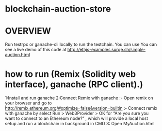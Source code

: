 # blockchain-auction-store
# OVERVIEW
Run testrpc or ganache-cli locally to run the testchain. You can use You can see a live demo of this code at http://ethjs-examples.surge.sh/simple-auction.html
# how to run (Remix (Solidity web interface), ganache (RPC client).)
1:Install and run ganache
2:Connect Remix with ganache
:- Open remix on your browser and go to http://remix.ethereum.org/#optimize=false&version=builtin
:- Connect remix with ganache by select Run > Web3Provider > OK for “Are you sure you want to connect to an Ethereum node?” , which    will    provide a local host setup and run a blockchain in background in CMD
3: Open MyAuction.html 
